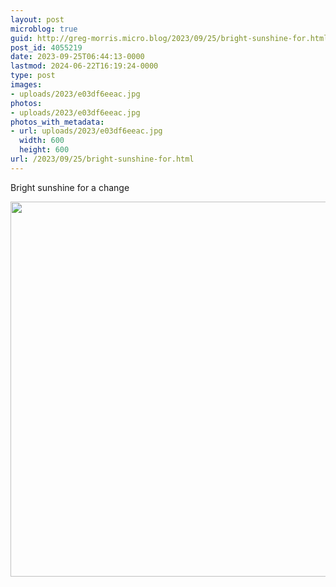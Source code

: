 ```yaml
---
layout: post
microblog: true
guid: http://greg-morris.micro.blog/2023/09/25/bright-sunshine-for.html
post_id: 4055219
date: 2023-09-25T06:44:13-0000
lastmod: 2024-06-22T16:19:24-0000
type: post
images:
- uploads/2023/e03df6eeac.jpg
photos:
- uploads/2023/e03df6eeac.jpg
photos_with_metadata:
- url: uploads/2023/e03df6eeac.jpg
  width: 600
  height: 600
url: /2023/09/25/bright-sunshine-for.html
---
```

Bright sunshine for a change

<img src="uploads/2023/e03df6eeac.jpg" width="600" height="600" alt="">
